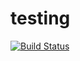 # testing
[![Build Status](https://travis-ci.org/kcajmagic/testing.svg?branch=master)](https://travis-ci.org/kcajmagic/testing)
